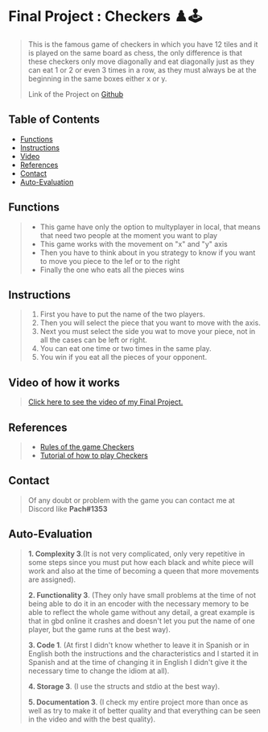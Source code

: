 # Final Project : Checkers :chess_pawn::joystick:
>This is the famous game of checkers in which you have 12 tiles and it is played on the same board as chess, the only difference is that these checkers only move diagonally and eat diagonally just as they can eat 1 or 2 or even 3 times in a row, as they must always be at the beginning in the same boxes either x or y.
>
>Link of the Project on [Github](https://github.com/Pach0411/C/blob/main/PIA%20(FINAL%20PROYECT)/main.c "here")

## Table of Contents
* [Functions](#Functions)
* [Instructions](#Instructions)
* [Video](#Video-of-how-it-works)
* [References](#References)
* [Contact](#Contact)
* [Auto-Evaluation](#Auto-Evaluation)
<!-- * [License](#license) -->

## Functions
>- This game have only the option to multyplayer in local, that means that need two people at the moment you want to play
>- This game works with the movement on "x" and "y" axis
>- Then you have to think about in you strategy to know if you want to move you piece to the lef or to the right
>- Finally the one who eats all the pieces wins

## Instructions
>1. First you have to put the name of the two players.
>2. Then you will select the piece that you want to move with the axis.
>3. Next you must select the side you wat to move your piece, not in all the cases can be left or right.
>4. You can eat one time or two times in the same play. 
>5. You win if you eat all the pieces of your opponent.

## Video of how it works
>[Click here to see the video of my Final Project.](https://youtu.be/JxmLmsTfFjw "here.")

## References
>- [Rules of the game Checkers](https://ctycms.com/mn-rochester/docs/checkers-instructions.pdf "here")
>- [Tutorial of how to play Checkers](https://www.youtube.com/watch?v=ScKIdStgAfU "here")

## Contact
>Of any doubt or problem with the game you can contact me at Discord like **Pach#1353**

## Auto-Evaluation
>**1. Complexity 3**.(It is not very complicated, only very repetitive in some steps since you must put how each black and white piece will work and also at the time of becoming a queen that more movements are assigned).
>
>**2. Functionality 3**. (They only have small problems at the time of not being able to do it in an encoder with the necessary memory to be able to reflect the whole game without any detail, a great example is that in gbd online it crashes and doesn't let you put the name of one player, but the game runs at the best way).
>
>**3. Code 1**. (At first I didn't know whether to leave it in Spanish or in English both the instructions and the characteristics and I started it in Spanish and at the time of changing it in English I didn't give it the necessary time to change the idiom at all).
>
>**4. Storage 3**. (I use the structs and stdio at the best way).
>
>**5. Documentation 3**. (I check my entire project more than once as well as try to make it of better quality and that everything can be seen in the video and with the best quality).




